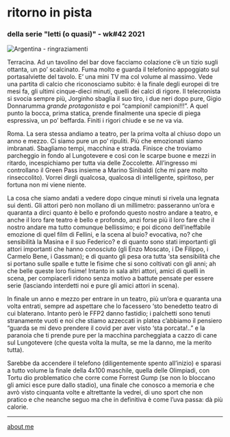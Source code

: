 # ritorno in pista
### della serie "letti (o quasi)" - wk#42 2021   

![](https://live.staticflickr.com/65535/51631062918_3f1a31ab41_c.jpg "Argentina - ringraziamenti")  

Terracina. Ad un tavolino del bar dove facciamo colazione c’è un tizio sugli ottanta, un po’ scalcinato. Fuma molto e guarda il telefonino appoggiato sul portasalviette del tavolo. E’ una mini TV ma col volume al massimo. Vede una partita di calcio che riconosciamo subito: è la finale degli europei di tre mesi fa, gli ultimi cinque-dieci minuti, quelli dei calci di rigore. Il telecronista si svocia sempre più, Jorginho sbaglia il suo tiro, i due neri dopo pure, Gigio Donnarumma *grande protagonista* e poi “campioni! campioni!!!”.   A quel punto la bocca, prima statica, prende finalmente una specie di piega espressiva, un po’ beffarda. Finiti i rigori chiude e se ne va via. 

Roma. La sera stessa andiamo a teatro, per la prima volta al chiuso dopo un anno e mezzo. 
Ci siamo pure un po’ ripuliti. Più che emozionati siamo imbranati. Sbagliamo tempi, macchina e strada. Finisce che troviamo parcheggio in fondo al Lungotevere e così con le scarpe buone e mezzi in ritardo, incespichiamo per tutta via delle Zoccolette. All’ingresso mi controllano il Green Pass insieme a Marino Sinibaldi (che mi pare molto rinseccolito). Vorrei dirgli qualcosa, qualcosa di intelligente, spiritoso, per fortuna non mi viene niente.   

La cosa che siamo andati a vedere dopo cinque minuti si rivela una legnata sui denti. Gli attori però non mollano di un millimetro: passeranno un’ora e quaranta a dirci quanto è bello e profondo questo nostro andare a teatro, e anche il loro fare teatro è bello e profondo, anzi forse più il loro fare che il nostro andare ma tutto comunque bellissimo; e poi dicono dell’ineffabile emozione di quel film di Fellini, e la scena al buio? evocativa, no? che sensibilità la Masina e il suo Federico? e di quanto sono stati importanti gli attori importanti che hanno conosciuto (gli Enzo Moscato, i De Filippo, i Carmelo Bene, i Gassman); e di quanto gli pesa ora tutta ‘sta sensibilità che si portano sulle spalle e tutte le fisime che si sono coltivati con gli anni;  ah che belle queste loro fisime! Intanto in sala altri attori, amici di quelli in scena, per compiacerli ridono senza motivo a battute pensate per essere serie (lasciando interdetti noi e pure gli amici attori in scena).  

In finale un anno e mezzo per entrare in un teatro, più un’ora e quaranta una volta entrati, sempre ad aspettare che lo facessero ‘sto benedetto teatro di cui blaterano. Intanto però le FFP2 danno fastidio; i palchetti sono tenuti stranamente vuoti e noi che stiamo azzeccati in platea c’abbiamo il pensiero “guarda se mi devo prendere il covid per aver visto ‘sta porcata!..” e la paranoia che ti prende pure per la macchina parcheggiata a cazzo di cane sul Lungotevere (che questa volta la multa, se me la danno, me la merito tutta).  

Sarebbe da accendere il telefono (diligentemente spento all’inizio) e sparasi a tutto volume la finale della 4x100 maschile, quella delle Olimpiadi, con Tortu dio problematico che corre come Forrest Gump (se non lo bloccano gli amici esce pure dallo stadio), una finale che conosco a memoria e che avrò visto cinquanta volte e altrettante la vedrei, di uno sport che non pratico e che neanche seguo ma che in definitiva è come l’uva passa: dà più calorie.

---   
[about me](https://about.me/cacioman) 
